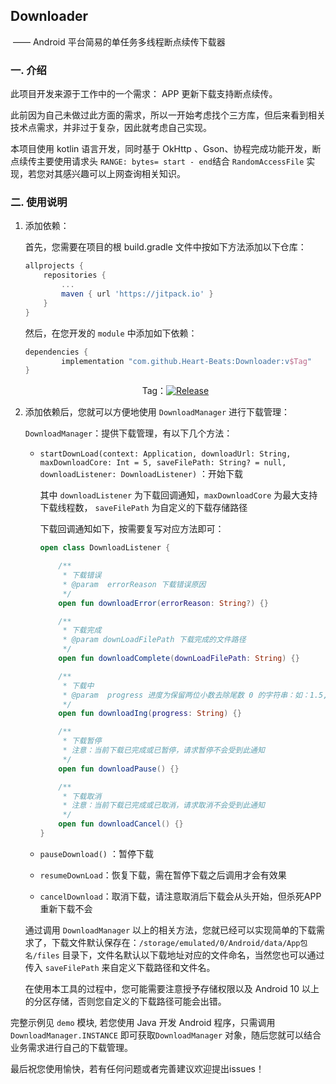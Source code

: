 ## Downloader

​	 —— Android 平台简易的单任务多线程断点续传下载器





### 一. 介绍

此项目开发来源于工作中的一个需求： APP 更新下载支持断点续传。

此前因为自己未做过此方面的需求，所以一开始考虑找个三方库，但后来看到相关技术点需求，并非过于复杂，因此就考虑自己实现。

本项目使用 kotlin 语言开发，同时基于 OkHttp 、Gson、协程完成功能开发，断点续传主要使用请求头 `RANGE: bytes= start - end`结合 `RandomAccessFile` 实现，若您对其感兴趣可以上网查询相关知识。



### 二. 使用说明

1. 添加依赖：

    首先，您需要在项目的根 build.gradle 文件中按如下方法添加以下仓库：

    ```groovy
    allprojects {
        repositories {
            ...
            maven { url 'https://jitpack.io' }
        }
    }
    ```

    然后，在您开发的 `module` 中添加如下依赖：

    ```groovy
    dependencies {
            implementation "com.github.Heart-Beats:Downloader:v$Tag"
    }
    ```

    <center>Tag：<a href ="https://jitpack.io/#Heart-Beats/Downloader"><image src ="https://jitpack.io/v/Heart-Beats/Downloader.svg" alt="Release"/> </a></center>

    

2. 添加依赖后，您就可以方便地使用 `DownloadManager` 进行下载管理：

    `DownloadManager`：提供下载管理，有以下几个方法：

    - `startDownLoad(context: Application, downloadUrl: String, maxDownloadCore: Int = 5, saveFilePath: String? = null, downloadListener: DownloadListener)`  ：开始下载

        

        其中 `downloadListener`  为下载回调通知，`maxDownloadCore` 为最大支持下载线程数， `saveFilePath` 为自定义的下载存储路径

        下载回调通知如下，按需要复写对应方法即可：

        ```kotlin
        open class DownloadListener {
        
            /**
             * 下载错误
             * @param  errorReason 下载错误原因
             */
            open fun downloadError(errorReason: String?) {}
        
            /**
             * 下载完成
             * @param downLoadFilePath 下载完成的文件路径
             */
            open fun downloadComplete(downLoadFilePath: String) {}
        
            /**
             * 下载中
             * @param  progress 进度为保留两位小数去除尾数 0 的字符串：如：1.5, 10 , 99.99
             */
            open fun downloadIng(progress: String) {}
        
            /**
             * 下载暂停
             * 注意：当前下载已完成或已暂停，请求暂停不会受到此通知
             */
            open fun downloadPause() {}
        
            /**
             * 下载取消
             * 注意：当前下载已完成或已取消，请求取消不会受到此通知
             */
            open fun downloadCancel() {}
        }
        ```

    - `pauseDownload()` ：暂停下载

    - `resumeDownLoad`：恢复下载，需在暂停下载之后调用才会有效果

    - `cancelDownload`：取消下载，请注意取消后下载会从头开始，但杀死APP重新下载不会

        

    通过调用 `DownloadManager` 以上的相关方法，您就已经可以实现简单的下载需求了，下载文件默认保存在：`/storage/emulated/0/Android/data/App包名/files` 目录下，文件名默认以下载地址对应的文件命名，当然您也可以通过传入 `saveFilePath` 来自定义下载路径和文件名。

    在使用本工具的过程中，您可能需要注意授予存储权限以及 Android 10 以上的分区存储，否则您自定义的下载路径可能会出错。



完整示例见 `demo` 模块, 若您使用 Java 开发 Android 程序，只需调用`DownloadManager.INSTANCE` 即可获取`DownloadManager` 对象，随后您就可以结合业务需求进行自己的下载管理。

最后祝您使用愉快，若有任何问题或者完善建议欢迎提出issues！
